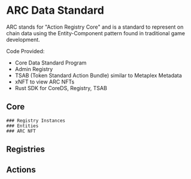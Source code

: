 # ARC Data Standard

ARC stands for "Action Registry Core" and is a standard to represent on chain data using the Entity-Component pattern found in traditional game development. 

Code Provided:
- Core Data Standard Program
- Admin Registry
- TSAB (Token Standard Action Bundle) similar to Metaplex Metadata
- xNFT to view ARC NFTs
- Rust SDK for CoreDS, Registry, TSAB

## Core

    ### Registry Instances
    ### Entities
    ### ARC NFT

## Registries

## Actions